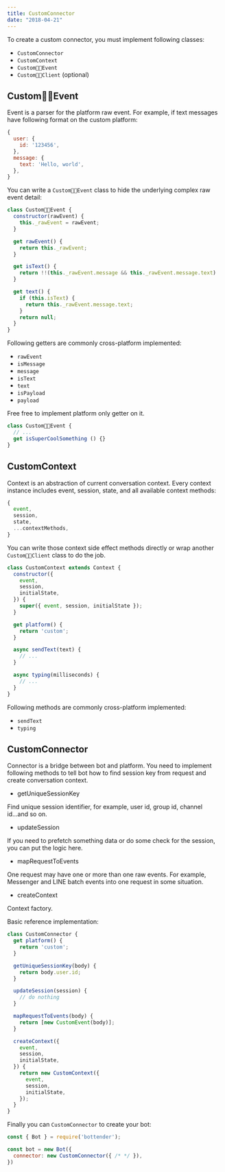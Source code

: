 ```yaml
---
title: CustomConnector
date: "2018-04-21"
---
```


To create a custom connector, you must implement following classes: 

- `CustomConnector` 
- `CustomContext` 
- `CustomEvent` 
- `CustomClient` (optional) 

## CustomEvent

Event is a parser for the platform raw event. For example, if text messages have following format on the custom platform:

```js
{
  user: {
    id: '123456',
  },
  message: {
    text: 'Hello, world',
  },
}
```

You can write a `CustomEvent` class to hide the underlying complex raw event detail:

```js
class CustomEvent {
  constructor(rawEvent) {
    this._rawEvent = rawEvent;
  }

  get rawEvent() {
    return this._rawEvent;
  }

  get isText() {
    return !!(this._rawEvent.message && this._rawEvent.message.text)
  }

  get text() {
    if (this.isText) {
      return this._rawEvent.message.text;
    }
    return null;
  }
}
```

Following getters are commonly cross-platform implemented:

- `rawEvent`
- `isMessage`
- `message`
- `isText`
- `text`
- `isPayload`
- `payload`

Free free to implement platform only getter on it.

```js
class CustomEvent {
  // ...
  get isSuperCoolSomething () {}
}
```

## CustomContext

Context is an abstraction of current conversation context. Every context instance includes event, session, state, and all available context methods:

```js
{
  event,
  session,
  state,
  ...contextMethods,
}
```

You can write those context side effect methods directly or wrap another `CustomClient` class to do the job.

```js
class CustomContext extends Context {
  constructor({
    event,
    session,
    initialState,
  }) {
    super({ event, session, initialState });
  }

  get platform() {
    return 'custom';
  }

  async sendText(text) {
    // ...
  }

  async typing(milliseconds) {
    // ...
  }
}
```

Following methods are commonly cross-platform implemented:

- `sendText`
- `typing`

## CustomConnector

Connector is a bridge between bot and platform. You need to implement following methods to tell bot how to find session key from request and create conversation context.

- getUniqueSessionKey

Find unique session identifier, for example, user id, group id, channel id...and so on.

- updateSession

If you need to prefetch something data or do some check for the session, you can put the logic here.

- mapRequestToEvents

One request may have one or more than one raw events. For example, Messenger and LINE batch events into one request in some situation.  

- createContext

Context factory.

Basic reference implementation:

```js
class CustomConnector {
  get platform() {
    return 'custom';
  }

  getUniqueSessionKey(body) {
    return body.user.id;
  }

  updateSession(session) {
    // do nothing
  }

  mapRequestToEvents(body) {
    return [new CustomEvent(body)];
  }

  createContext({
    event,
    session,
    initialState,
  }) {
    return new CustomContext({
      event,
      session,
      initialState,
    });
  }
}
```

Finally you can `CustomConnector` to create your bot:

```js
const { Bot } = require('bottender');

const bot = new Bot({
  connector: new CustomConnector({ /* */ }),
})
```